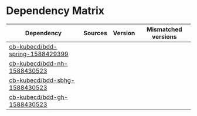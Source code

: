 # Dependency Matrix

Dependency | Sources | Version | Mismatched versions
---------- | ------- | ------- | -------------------
[cb-kubecd/bdd-spring-1588429399](https://github.com/cb-kubecd/bdd-spring-1588429399.git) |  | []() | 
[cb-kubecd/bdd-nh-1588430523](https://github.com/cb-kubecd/bdd-nh-1588430523.git) |  | []() | 
[cb-kubecd/bdd-sbhg-1588430523](https://github.com/cb-kubecd/bdd-sbhg-1588430523.git) |  | []() | 
[cb-kubecd/bdd-gh-1588430523](https://github.com/cb-kubecd/bdd-gh-1588430523.git) |  | []() | 
